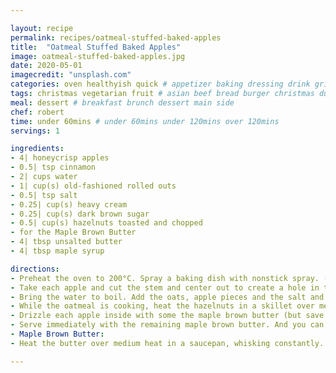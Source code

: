 ```yaml
---

layout: recipe
permalink: recipes/oatmeal-stuffed-baked-apples 
title:  "Oatmeal Stuffed Baked Apples"
image: oatmeal-stuffed-baked-apples.jpg 
date: 2020-05-01
imagecredit: "unsplash.com" 
categories: oven healthyish quick # appetizer baking dressing drink grill healthyish marinade oven pickling quick raw salad sandwich sauce snack soup
tags: christmas vegetarian fruit # asian beef bread burger christmas duck french fruit indian italian mexican nuts pasta pork poultry rice seafood thanksgiving vegetarian
meal: dessert # breakfast brunch dessert main side
chef: robert 
time: under 60mins # under 60mins under 120mins over 120mins
servings: 1 

ingredients:
- 4| honeycrisp apples
- 0.5| tsp cinnamon
- 2| cups water
- 1| cup(s) old-fashioned rolled outs
- 0.5| tsp salt
- 0.25| cup(s) heavy cream
- 0.25| cup(s) dark brown sugar
- 0.5| cup(s) hazelnuts toasted and chopped
- for the Maple Brown Butter
- 4| tbsp unsalted butter
- 4| tbsp maple syrup

directions:
- Preheat the oven to 200°C. Spray a baking dish with nonstick spray. (To peel the hazelnuts, bring water to a boil and add 2 tablespoons of baking soda. Boil for 3 minutes, then drain and run under cold water to remove the skins.)
- Take each apple and cut the stem and center out to create a hole in the middle. You want to be able to stuff the oatmeal in the center and you also want to use the apple insides for the oatmeal! Chop up the apple that you remove from center. Sprinkle the apple insides with the cinnamon.
- Bring the water to boil. Add the oats, apple pieces and the salt and reduce the heat to a simmer. Cook, stirring often, until the oats are thick and creamy, about 10  to 15 minutes. Stir in the heavy cream and brown sugar.
- While the oatmeal is cooking, heat the hazelnuts in a skillet over medium-low heat, shaking or stirring constantly. Cook until they are toasted and fragrant, about 6 to 8 minutes. Remove, let cool and then coarsely chop.
- Drizzle each apple inside with some the maple brown butter (but save some for the topping too!). Fill each apple with the oatmeal and top with the hazelnuts. Bake for 35 to 40 minutes, until - the apples are softened.
- Serve immediately with the remaining maple brown butter. And you can always add ice cream on top if desired!
- Maple Brown Butter:
- Heat the butter over medium heat in a saucepan, whisking constantly. Cook until it bubbles and the brown bits appear on the bottom (about 4 to 5 minutes) then quickly stir in the maple syrup and remove it from the heat. Whisk for another 30 seconds. Use immediately.

--- 
```

